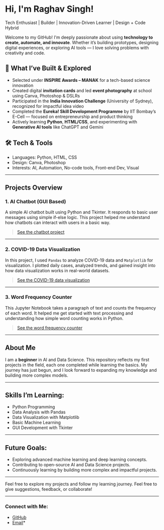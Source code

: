 # Hi, I'm Raghav Singh!

Tech Enthusiast | Builder | Innovation-Driven Learner | Design + Code Hybrid

Welcome to my GitHub! I'm deeply passionate about using **technology to create, automate, and innovate**. Whether it’s building prototypes, designing digital experiences, or exploring AI tools — I love solving problems with creativity and code.

## 🚀 What I’ve Built & Explored
- Selected under **INSPIRE Awards – MANAK** for a tech-based science innovation
- Created digital **invitation cards** and led **event photography** at school using Canva, Photoshop & DSLRs
- Participated in the **India Innovation Challenge** (University of Sydney), recognized for impactful idea video
- Completed the **Eureka! Skill Development Programme** by IIT Bombay’s E-Cell — focused on entrepreneurship and product thinking
- Actively learning **Python**, **HTML/CSS**, and experimenting with **Generative AI tools** like ChatGPT and Gemini

## 🛠 Tech & Tools
- Languages: Python, HTML, CSS  
- Design: Canva, Photoshop  
- Interests: AI, Automation, No-code tools, Front-end Dev, Visual 
---

## Projects Overview

### 1. **AI Chatbot (GUI Based)**  
A simple AI chatbot built using Python and Tkinter. It responds to basic user messages using simple if-else logic. This project helped me understand how chatbots can interact with users in a basic way.

> [See the chatbot project](https://github.com/raghavsihag-git/ai-data-science-experiments/tree/main/ai-chatbot)

---

### 2. **COVID-19 Data Visualization**  
In this project, I used `Pandas` to analyze COVID-19 data and `Matplotlib` for visualization. I plotted daily cases, analyzed trends, and gained insight into how data visualization works in real-world datasets.

> [See the COVID-19 data visualization](https://github.com/raghavsihag-git/ai-data-science-experiments/tree/main/covid-data-visualization)

---

### 3. **Word Frequency Counter**  
This Jupyter Notebook takes a paragraph of text and counts the frequency of each word. It helped me get started with text processing and understanding how simple word counting works in Python.

> [See the word frequency counter](https://github.com/raghavsihag-git/ai-data-science-experiments/tree/main/word-frequency-counter)

---

## About Me

I am a **beginner** in AI and Data Science. This repository reflects my first projects in the field, each one completed while learning the basics. My journey has just begun, and I look forward to expanding my knowledge and building more complex models.

---

## Skills I’m Learning:

- Python Programming
- Data Analysis with Pandas
- Data Visualization with Matplotlib
- Basic Machine Learning
- GUI Development with Tkinter

---

## Future Goals:

- Exploring advanced machine learning and deep learning concepts.
- Contributing to open-source AI and Data Science projects.
- Continuously learning by building more complex and impactful projects.

---

Feel free to explore my projects and follow my learning journey. Feel free to give suggestions, feedback, or collaborate!

---

### Connect with Me:
- [GitHub](https://github.com/raghavsihag-git)
- [Email](raghavsihag123@gmail.com)*

